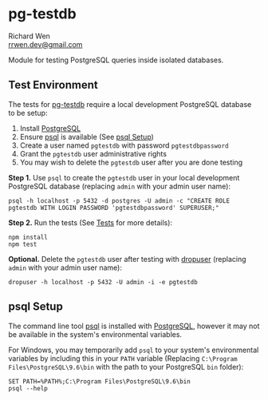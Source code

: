 # pg-testdb

Richard Wen  
rrwen.dev@gmail.com  
  
Module for testing PostgreSQL queries inside isolated databases.

## Test Environment

The tests for [pg-testdb](https://www.npmjs.com/package/pg-testdb) require a local development PostgreSQL database to be setup:

1. Install [PostgreSQL](https://www.postgresql.org/)
2. Ensure [psql](https://www.postgresql.org/docs/current/static/app-psql.html) is available (See [psql Setup](#psql-setup))
3. Create a user named `pgtestdb` with password `pgtestdbpassword`
4. Grant the `pgtestdb` user administrative rights
5. You may wish to delete the `pgtestdb` user after you are done testing

**Step 1.** Use `psql` to create the `pgtestdb` user in your local development PostgreSQL database (replacing `admin` with your admin user name):

```
psql -h localhost -p 5432 -d postgres -U admin -c "CREATE ROLE pgtestdb WITH LOGIN PASSWORD 'pgtestdbpassword' SUPERUSER;"
```

**Step 2.** Run the tests (See [Tests](https://github.com/rrwen/pg-testdb#tests) for more details):

```
npm install
npm test
```

**Optional.** Delete the `pgtestdb` user after testing with [dropuser](https://www.postgresql.org/docs/current/static/app-dropuser.html) (replacing `admin` with your admin user name):

```
dropuser -h localhost -p 5432 -U admin -i -e pgtestdb
```

## psql Setup

The command line tool [psql](https://www.postgresql.org/docs/current/static/app-psql.html) is installed with [PostgreSQL](https://www.postgresql.org/), however it may not be available in the system's environmental variables.  
  
For Windows, you may temporarily add `psql` to your system's environmental variables by including this in your `PATH` variable (Replacing `C:\Program Files\PostgreSQL\9.6\bin` with the path to your PostgreSQL `bin` folder):

```
SET PATH=%PATH%;C:\Program Files\PostgreSQL\9.6\bin
psql --help
```

